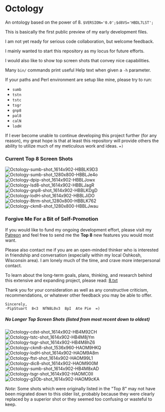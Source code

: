 # Octology
An ontology based on the power of 8. `$VERSION='0.0';$d8VS='HBDL7LST';`

This is basically the first public preview of my early development files.

I am not yet ready for serious code collaboration, but welcome feedback.

I mainly wanted to start this repository as my locus for future efforts.

I would also like to show top screen shots that convey nice capabilities.

Many `bin/` commands print useful Help text when given a `-h` parameter.

If your paths and Perl environment are setup like mine, please try to run:
* `sumb`
* `tstn`
* `tstc`
* `tsgr`
* `gnp8`
* `pal8`
* `calN`
* `lodH`

If I ever become unable to continue developing this project further (for
  any reason), my great hope is that at least this repository will provide
  others the ability to utilize much of my meticulous work and ideas. `=)`

### Current Top 8 Screen Shots
![Octology-sumb-shot_1614x902-HBBLK9D3](https://github.com/pip/Octology/blob/master/gfx/sho/Octology-sumb-shot_1614x902-HBBLK9D3.png "Octology-sumb-HBBLK9D3")
![Octology-sumb-shot_1280x800-HBBLJe4o](https://github.com/pip/Octology/blob/master/gfx/sho/Octology-sumb-shot_1280x800-HBBLJe4o.png "Octology-sumb-HBBLJe4o")
![Octology-dpip-shot_1614x902-HBBLJowx](https://github.com/pip/Octology/blob/master/gfx/sho/Octology-dpip-shot_1614x902-HBBLJowx.png "Octology-dpip-HBBLJowx")
![Octology-lsd8-shot_1614x902-HBBLJagR](https://github.com/pip/Octology/blob/master/gfx/sho/Octology-lsd8-shot_1614x902-HBBLJagR.png "Octology-lsd8-HBBLJagR")
![Octology-gnp8-shot_1614x902-HBBLKDgD](https://github.com/pip/Octology/blob/master/gfx/sho/Octology-gnp8-shot_1614x902-HBBLKDgD.png "Octology-gnp8-HBBLKDgD")
![Octology-lodH-shot_1614x902-HBBLJiDO](https://github.com/pip/Octology/blob/master/gfx/sho/Octology-lodH-shot_1614x902-HBBLJiDO.png "Octology-lodH-HBBLJiDO")
![Octology-8trm-shot_1280x800-HBBLK762](https://github.com/pip/Octology/blob/master/gfx/sho/Octology-8trm-shot_1280x800-HBBLK762.png "Octology-8trm-HBBLK762")
![Octology-ckm8-shot_1280x800-HBBLJwau](https://github.com/pip/Octology/blob/master/gfx/sho/Octology-ckm8-shot_1280x800-HBBLJwau.png "Octology-ckm8-HBBLJwau")

### Forgive Me For a Bit of Self-Promotion
If you would like to fund my ongoing development effort, please visit my
  [Patreon](https://patreon.com/PipStuart "Pip's Octology Patreon Page")
  and feel free to send me the **Top 8** new features you would most want.

Please also contact me if you are an open-minded thinker who is interested in
  friendship and conversation (especially within my local Oshkosh, Wisconsin
  area). I am lonely much of the time, and crave more interpersonal contact.

To learn about the long-term goals, plans, thinking, and research behind
  this extensive and expanding project, please read: 
  [8.txt](https://github.com/pip/Octology/blob/master/dox/2du/8.txt "dox/2du/8.txt")

Thank you for your consideration as well as any constructive criticism,
  recommendations, or whatever other feedback you may be able to offer.

```
Sincerely,
-PipStuart  8<3  NfN8L0v3  8pI  Ate Pie  =)

```

##### No Longer Top Screen Shots (listed from most recent down to oldest)
![Octology-cdst-shot_1614x902-HB4M92CH](https://github.com/pip/Octology/blob/master/gfx/sho/Octology-cdst-shot_1614x902-HB4M92CH.png "Octology-cdst-HB4M92CH")
![Octology-tstc-shot_1614x902-HB4M8jYm](https://github.com/pip/Octology/blob/master/gfx/sho/Octology-tstc-shot_1614x902-HB4M8jYm.png "Octology-tstc-HB4M8jYm")
![Octology-tsgr-shot_1614x902-HB4M8hZ6](https://github.com/pip/Octology/blob/master/gfx/sho/Octology-tsgr-shot_1614x902-HB4M8hZ6.png "Octology-tsgr-HB4M8hZ6")
![Octology-ckm8-shot_1536x960-HAOM9HKQ](https://github.com/pip/Octology/blob/master/gfx/sho/Octology-ckm8-shot_1536x960-HAOM9HKQ.png "Octology-ckm8-HAOM9HKQ")
![Octology-lodH-shot_1614x902-HAOM9A8m](https://github.com/pip/Octology/blob/master/gfx/sho/Octology-lodH-shot_1614x902-HAOM9A8m.png "Octology-lodH-HAOM9A8m")
![Octology-ftst-shot_1614x902-HAOM99L1](https://github.com/pip/Octology/blob/master/gfx/sho/Octology-ftst-shot_1614x902-HAOM99L1.png "Octology-ftst-HAOM99L1")
![Octology-dic8-shot_1614x902-HAOM900M](https://github.com/pip/Octology/blob/master/gfx/sho/Octology-dic8-shot_1614x902-HAOM900M.png "Octology-dic8-HAOM900M")
![Octology-sumb-shot_1614x902-HB4M8xAD](https://github.com/pip/Octology/blob/master/gfx/sho/Octology-sumb-shot_1614x902-HB4M8xAD.png "Octology-sumb-HB4M8xAD")
![Octology-tsgr-shot_1614x902-HAOMC0II](https://github.com/pip/Octology/blob/master/gfx/sho/Octology-tsgr-shot_1614x902-HAOMC0II.png "Octology-tsgr-HAOMC0II")
![Octology-g3Ob-shot_1614x902-HAOM9cKA](https://github.com/pip/Octology/blob/master/gfx/sho/Octology-g3Ob-shot_1614x902-HAOM9cKA.png "Octology-g3Ob-HAOM9cKA")

*Note*: Some shots which were originally listed in the "Top 8" may not have
been migrated down to this older list, probably because they were clearly
replaced by a superior shot or they seemed too confusing or wasteful to keep.
